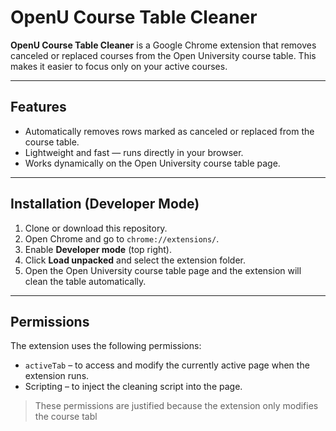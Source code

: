 # OpenU Course Table Cleaner

**OpenU Course Table Cleaner** is a Google Chrome extension that removes canceled or replaced courses from the Open University course table. This makes it easier to focus only on your active courses.

---

## Features

- Automatically removes rows marked as canceled or replaced from the course table.
- Lightweight and fast — runs directly in your browser.
- Works dynamically on the Open University course table page.

---

## Installation (Developer Mode)

1. Clone or download this repository.
2. Open Chrome and go to `chrome://extensions/`.
3. Enable **Developer mode** (top right).
4. Click **Load unpacked** and select the extension folder.
5. Open the Open University course table page and the extension will clean the table automatically.

---

## Permissions

The extension uses the following permissions:

- `activeTab` – to access and modify the currently active page when the extension runs.
- Scripting – to inject the cleaning script into the page.

> These permissions are justified because the extension only modifies the course tabl
